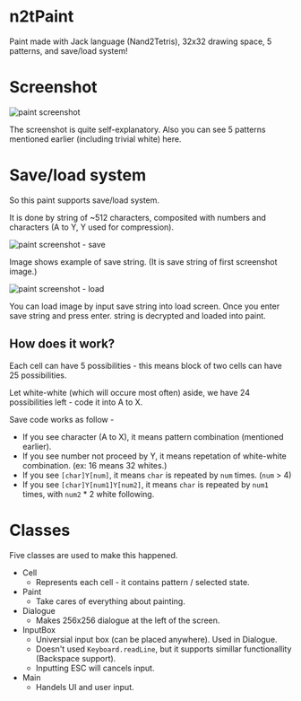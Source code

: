 # n2tPaint
Paint made with Jack language (Nand2Tetris), 32x32 drawing space, 5 patterns, and save/load system!

# Screenshot
![paint screenshot](Image/paint.png)

The screenshot is quite self-explanatory. Also you can see 5 patterns mentioned earlier (including trivial white) here.

# Save/load system
So this paint supports save/load system.

It is done by string of ~512 characters, composited with numbers and characters (A to Y, Y used for compression).

![paint screenshot - save](Image/save.png)

Image shows example of save string. (It is save string of first screenshot image.)

![paint screenshot - load](Image/load.png)

You can load image by input save string into load screen.
Once you enter save string and press enter. string is decrypted and loaded into paint.

## How does it work?
Each cell can have 5 possibilities - this means block of two cells can have 25 possibilities.

Let white-white (which will occure most often) aside, we have 24 possibilities left - code it into A to X.

Save code works as follow -

 - If you see character (A to X), it means pattern combination (mentioned earlier).
 - If you see number not proceed by Y, it means repetation of white-white combination. (ex: 16 means 32 whites.)
 - If you see `[char]Y[num]`, it means `char` is repeated by `num` times. (`num` > 4)
 - If you see `[char]Y[num1]Y[num2]`, it means `char` is repeated by `num1` times, with `num2` * 2 white following.


# Classes

Five classes are used to make this happened.

 - Cell
   - Represents each cell - it contains pattern / selected state.
 - Paint
   - Take cares of everything about painting.
 - Dialogue
   - Makes 256x256 dialogue at the left of the screen.
 - InputBox
   - Universial input box (can be placed anywhere). Used in Dialogue.
   - Doesn't used `Keyboard.readLine`, but it supports simillar functionallity (Backspace support).
   - Inputting ESC will cancels input.
  - Main
    - Handels UI and user input.
